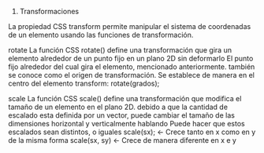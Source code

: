 1. Transformaciones

La propiedad CSS transform permite manipular el sistema de coordenadas de un elemento usando las funciones de transformación.

rotate
La función CSS rotate() define una transformación que gira un elemento alrededor de un punto fijo en un plano 2D sin deformarlo
El punto fijo alrededor del cual gira el elemento, mencionado anteriormente. también se conoce como el origen de transformación. Se establece de manera en el centro del elemento
transform: rotate(grados);

scale
La función CSS scale() define una transformación que modifica el tamaño de un elemento en el plano 2D. debido a que la cantidad de escalado esta definida por un vector, puede cambiar el tamaño de las dimensiones horizontal y verticalmente hablando
Puede hacer que estos escalados sean distintos, o iguales
scale(sx); <- Crece tanto en x como en y de la misma forma
scale(sx, sy) <- Crece de manera diferente en x e y

